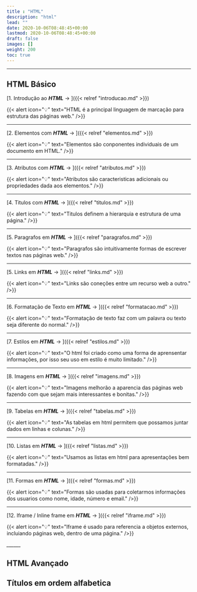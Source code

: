 ```yaml
---
title : "HTML"
description: "html"
lead: ""
date: 2020-10-06T08:48:45+00:00
lastmod: 2020-10-06T08:48:45+00:00
draft: false
images: []
weight: 200
toc: true
---
```

____

## HTML Básico 

[1. Introdução ao __*HTML*__ → ]({{< relref "introducao.md" >}})

{{< alert icon="💡" text="HTML é a principal linguagem de marcação para estrutura das páginas web." />}}
___

[2. Elementos com __*HTML*__ → ]({{< relref "elementos.md" >}})

{{< alert icon="💡" text="Elementos são conponentes individuais de um documento em HTML." />}}
___

[3. Atributos com __*HTML*__ → ]({{< relref "atributos.md" >}})

{{< alert icon="💡" text="Atributos são caracteristicas adicionais ou propriedades dada aos elementos." />}}
___

[4. Titulos com __*HTML*__ → ]({{< relref "titulos.md" >}})

{{< alert icon="💡" text="Titulos definem a hierarquia e estrutura de uma página." />}}
___

[5. Paragrafos em __*HTML*__ → ]({{< relref "paragrafos.md" >}})

{{< alert icon="💡" text="Paragrafos são intuitivamente formas de escrever textos nas páginas web." />}}
___

[5. Links em __*HTML*__ → ]({{< relref "links.md" >}})

{{< alert icon="💡" text="Links são coneções entre um recurso web a outro." />}}
___

[6. Formatação de Texto em __*HTML*__ → ]({{< relref "formatacao.md" >}})

{{< alert icon="💡" text="Formatação de texto faz com um palavra ou texto seja diferente do normal." />}}
___

[7. Estilos em __*HTML*__ → ]({{< relref "estilos.md" >}})

{{< alert icon="💡" text="O html foi criado como uma forma de aprensentar informações, por isso seu uso em estilo é muito limitado." />}}
___

[8. Imagens em __*HTML*__ → ]({{< relref "imagens.md" >}})

{{< alert icon="💡" text="Imagens melhorão a aparencia das páginas web fazendo com que sejam mais interessantes e bonitas." />}}
___

[9. Tabelas em __*HTML*__ → ]({{< relref "tabelas.md" >}})

{{< alert icon="💡" text="As tabelas em html permitem que possamos juntar dados em linhas e colunas." />}}
___

[10. Listas em __*HTML*__ → ]({{< relref "listas.md" >}})

{{< alert icon="💡" text="Usamos as listas em html para apresentações bem formatadas." />}}
___

[11. Formas em __*HTML*__ → ]({{< relref "formas.md" >}})

{{< alert icon="💡" text="Formas são usadas para coletarmos informações dos usuarios como nome, idade, número e email." />}}
___

[12. Iframe / Inline frame em __*HTML*__ → ]({{< relref "iframe.md" >}})

{{< alert icon="💡" text="Iframe é usado para referencia a objetos externos, incluiando páginas web, dentro de uma página." />}}

*______*

## HTML Avançado














## Títulos em ordem alfabetica




